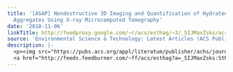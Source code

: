 ```yaml
---
title: '[ASAP] Nondestructive 3D Imaging and Quantification of Hydrated Biofilm-Sediment
  Aggregates Using X-ray Microcomputed Tomography'
date: '2018-11-06'
linkTitle: http://feedproxy.google.com/~r/acs/esthag/~3/_SIJMaxZsks/acs.est.8b03997
source: 'Environmental Science & Technology: Latest Articles (ACS Publications)'
description: |-
  <p><img src="https://pubs.acs.org/appl/literatum/publisher/achs/journals/content/esthag/0/esthag.ahead-of-print/acs.est.8b03997/20181106/images/medium/es-2018-03997z_0007.gif" alt="TOC Graphic"/></p><div><cite>Environmental Science & Technology</cite></div><div>DOI: 10.1021/acs.est.8b03997</div><div class="feedflare">
  <a href="http://feeds.feedburner.com/~ff/acs/esthag?a=_SIJMaxZsks:StN8UeRVu3k:yIl2AUoC8zA"><img src="http://feeds.feedburner.com/~ff/acs/esthag?d=yIl2AUoC8zA" border="0"></img></a>
---
```

